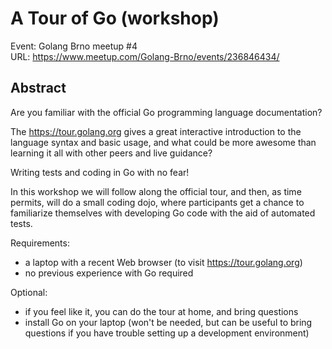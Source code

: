 # A Tour of Go (workshop)

Event: Golang Brno meetup #4  
URL: https://www.meetup.com/Golang-Brno/events/236846434/


## Abstract

Are you familiar with the official Go programming language documentation?

The https://tour.golang.org gives a great interactive introduction to the
language syntax and basic usage, and what could be more awesome than learning it
all with other peers and live guidance?

Writing tests and coding in Go with no fear!

In this workshop we will follow along the official tour, and then, as time
permits, will do a small coding dojo, where participants get a chance to
familiarize themselves with developing Go code with the aid of automated tests.

Requirements:

- a laptop with a recent Web browser (to visit https://tour.golang.org)
- no previous experience with Go required

Optional:

- if you feel like it, you can do the tour at home, and bring questions
- install Go on your laptop (won't be needed, but can be useful to bring
questions if you have trouble setting up a development environment)
